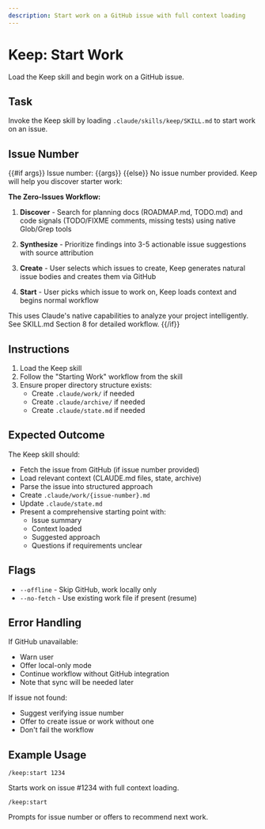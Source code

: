 ```yaml
---
description: Start work on a GitHub issue with full context loading
---
```


# Keep: Start Work

Load the Keep skill and begin work on a GitHub issue.

## Task

Invoke the Keep skill by loading `.claude/skills/keep/SKILL.md` to start work on an issue.

## Issue Number

{{#if args}}
Issue number: {{args}}
{{else}}
No issue number provided. Keep will help you discover starter work:

**The Zero-Issues Workflow:**

1. **Discover** - Search for planning docs (ROADMAP.md, TODO.md) and code signals (TODO/FIXME comments, missing tests) using native Glob/Grep tools

2. **Synthesize** - Prioritize findings into 3-5 actionable issue suggestions with source attribution

3. **Create** - User selects which issues to create, Keep generates natural issue bodies and creates them via GitHub

4. **Start** - User picks which issue to work on, Keep loads context and begins normal workflow

This uses Claude's native capabilities to analyze your project intelligently. See SKILL.md Section 8 for detailed workflow.
{{/if}}

## Instructions

1. Load the Keep skill
2. Follow the "Starting Work" workflow from the skill
3. Ensure proper directory structure exists:
   - Create `.claude/work/` if needed
   - Create `.claude/archive/` if needed
   - Create `.claude/state.md` if needed

## Expected Outcome

The Keep skill should:
- Fetch the issue from GitHub (if issue number provided)
- Load relevant context (CLAUDE.md files, state, archive)
- Parse the issue into structured approach
- Create `.claude/work/{issue-number}.md`
- Update `.claude/state.md`
- Present a comprehensive starting point with:
  - Issue summary
  - Context loaded
  - Suggested approach
  - Questions if requirements unclear

## Flags

- `--offline` - Skip GitHub, work locally only
- `--no-fetch` - Use existing work file if present (resume)

## Error Handling

If GitHub unavailable:
- Warn user
- Offer local-only mode
- Continue workflow without GitHub integration
- Note that sync will be needed later

If issue not found:
- Suggest verifying issue number
- Offer to create issue or work without one
- Don't fail the workflow

## Example Usage

```
/keep:start 1234
```

Starts work on issue #1234 with full context loading.

```
/keep:start
```

Prompts for issue number or offers to recommend next work.
